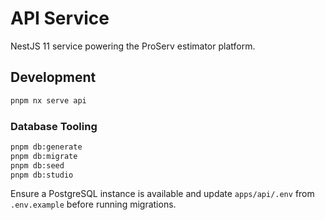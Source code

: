 # API Service

NestJS 11 service powering the ProServ estimator platform.

## Development

```bash
pnpm nx serve api
```

### Database Tooling

```bash
pnpm db:generate
pnpm db:migrate
pnpm db:seed
pnpm db:studio
```

Ensure a PostgreSQL instance is available and update `apps/api/.env` from `.env.example` before running migrations.
